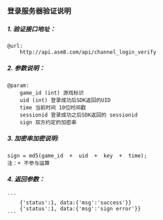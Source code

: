 ### 登录服务器验证说明
##### 1. 验证接口地址：
    @url:
        http://api.asm8.com/api/channel_login_verify
    
##### 2. 参数说明：
    @param: 
        game_id (int) 游戏标识
        uid (int) 登录成功后SDK返回的UID
        time 当前时间 10位时间戳
        sessionid 登录成功之后SDK返回的 sessionid
        sign 双方约定的加密串

##### 3. 加密串加密说明:
    sign = md5(game_id  +  uid  +  key  +  time);
    注：+ 不参与运算
    
##### 4. 返回参数：
    ```
        {'status':1, data:{'msg':'success'}}
        {'status':1, data:{'msg':'sign error'}}
    ```

